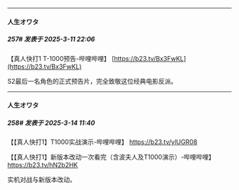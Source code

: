 ﻿
*****

####  人生オワタ  
##### 257#       发表于 2025-3-11 22:06

【真人快打1 T-1000预告-哔哩哔哩】 [https://b23.tv/Bx3FwKL](https://b23.tv/Bx3FwKL)

S2最后一名角色的正式预告片，完全致敬这位经典电影反派。


*****

####  人生オワタ  
##### 258#       发表于 2025-3-14 11:40

【【真人快打1】T1000实战演示-哔哩哔哩】 https://b23.tv/ylUGR08

【【真人快打1】新版本改动一次看完（含波夫人及T1000演示）-哔哩哔哩】 https://b23.tv/hN2b2HK

实机对战与新版本改动。

